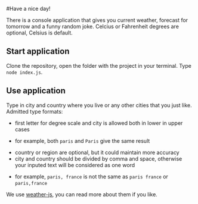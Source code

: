 #Have a nice day!

There is a console application that gives you current weather, forecast for tomorrow and a funny random joke. Celcius or Fahrenheit degrees are optional, Celsius is default.

## Start application
Clone the repository, open the folder with the project in your terminal.
Type `node index.js`.

## Use application
Type in city and country where you live or any other cities that you just like.
Admitted type formats:
+ first letter for degree scale and city is allowed both in lower in upper cases
- for example, both `paris` and `Paris` give the same result
+ country or region are optional, but it could maintain more accuracy 
+ city and country should be divided by comma and space, otherwise your inputed text will be considered as one word
- for example, `paris, france` is not the same as `paris france` or `paris,france`

We use [weather-js](https://www.npmjs.com/package/weather-js), you can read more about them if you like.